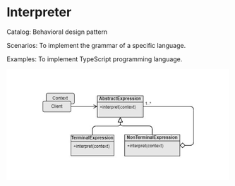 Interpreter
===

Catalog: Behavioral design pattern

Scenarios: To implement the grammar of a specific language.

Examples: To implement TypeScript programming language.

![UML](UML.jpg)
